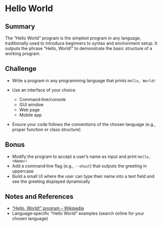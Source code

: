 ﻿# Hello World

## Summary

The “Hello World” program is the simplest program in any language, traditionally used to introduce beginners 
to syntax and environment setup. It outputs the phrase “Hello, World!” to demonstrate the basic structure of
a working program.

## Challenge

- Write a program in any programming language that prints `Hello, World!`
- Use an interface of your choice:

  - Command‑line/console
  - GUI window
  - Web page
  - Mobile app

- Ensure your code follows the conventions of the chosen language (e.g., proper function or class structure)

## Bonus

- Modify the program to accept a user’s name as input and print `Hello, <Name>!`
- Add a command‑line flag (e.g., `--shout`) that outputs the greeting in uppercase
- Build a small UI where the user can type their name into a text field and see the greeting displayed dynamically

## Notes and References

- [“Hello, World!” program – Wikipedia](https://en.wikipedia.org/wiki/%22Hello,_World!%22_program)
- Language‑specific “Hello World” examples (search online for your chosen language)
